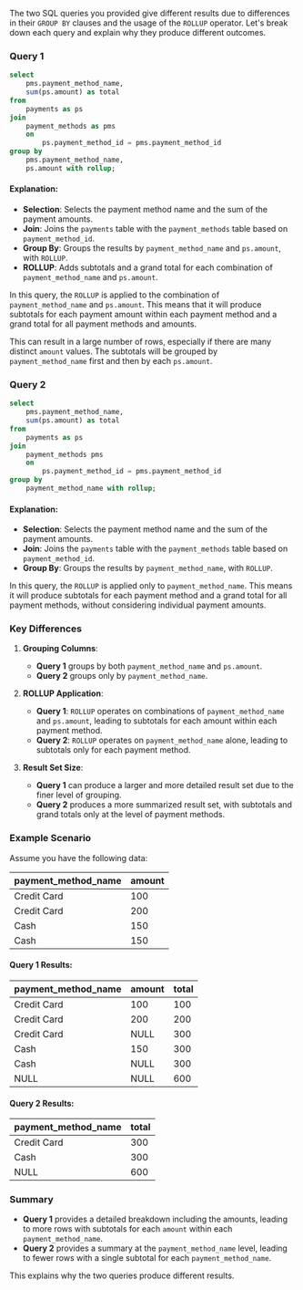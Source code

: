 
The two SQL queries you provided give different results due to differences in their `GROUP BY` clauses and the usage of the `ROLLUP` operator. Let's break down each query and explain why they produce different outcomes.

### Query 1

```sql
select
    pms.payment_method_name,
    sum(ps.amount) as total
from
    payments as ps
join
    payment_methods as pms
    on
        ps.payment_method_id = pms.payment_method_id
group by
    pms.payment_method_name,
    ps.amount with rollup;
```

#### Explanation:

- **Selection**: Selects the payment method name and the sum of the payment amounts.
- **Join**: Joins the `payments` table with the `payment_methods` table based on `payment_method_id`.
- **Group By**: Groups the results by `payment_method_name` and `ps.amount`, with `ROLLUP`.
- **ROLLUP**: Adds subtotals and a grand total for each combination of `payment_method_name` and `ps.amount`.

In this query, the `ROLLUP` is applied to the combination of `payment_method_name` and `ps.amount`. This means that it will produce subtotals for each payment amount within each payment method and a grand total for all payment methods and amounts. 

This can result in a large number of rows, especially if there are many distinct `amount` values. The subtotals will be grouped by `payment_method_name` first and then by each `ps.amount`.

### Query 2

```sql
select
    pms.payment_method_name,
    sum(ps.amount) as total
from
    payments as ps
join
    payment_methods pms
    on
        ps.payment_method_id = pms.payment_method_id
group by
    payment_method_name with rollup;
```

#### Explanation:

- **Selection**: Selects the payment method name and the sum of the payment amounts.
- **Join**: Joins the `payments` table with the `payment_methods` table based on `payment_method_id`.
- **Group By**: Groups the results by `payment_method_name`, with `ROLLUP`.

In this query, the `ROLLUP` is applied only to `payment_method_name`. This means it will produce subtotals for each payment method and a grand total for all payment methods, without considering individual payment amounts.

### Key Differences

1. **Grouping Columns**:
    - **Query 1** groups by both `payment_method_name` and `ps.amount`.
    - **Query 2** groups only by `payment_method_name`.

2. **ROLLUP Application**:
    - **Query 1**: `ROLLUP` operates on combinations of `payment_method_name` and `ps.amount`, leading to subtotals for each amount within each payment method.
    - **Query 2**: `ROLLUP` operates on `payment_method_name` alone, leading to subtotals only for each payment method.

3. **Result Set Size**:
    - **Query 1** can produce a larger and more detailed result set due to the finer level of grouping.
    - **Query 2** produces a more summarized result set, with subtotals and grand totals only at the level of payment methods.

### Example Scenario

Assume you have the following data:

| payment_method_name | amount |
|---------------------|--------|
| Credit Card         | 100    |
| Credit Card         | 200    |
| Cash                | 150    |
| Cash                | 150    |

#### Query 1 Results:

| payment_method_name | amount | total |
|---------------------|--------|-------|
| Credit Card         | 100    | 100   |
| Credit Card         | 200    | 200   |
| Credit Card         | NULL   | 300   | (Subtotal for Credit Card)
| Cash                | 150    | 300   |
| Cash                | NULL   | 300   | (Subtotal for Cash)
| NULL                | NULL   | 600   | (Grand Total)

#### Query 2 Results:

| payment_method_name | total |
|---------------------|-------|
| Credit Card         | 300   |
| Cash                | 300   |
| NULL                | 600   | (Grand Total)

### Summary

- **Query 1** provides a detailed breakdown including the amounts, leading to more rows with subtotals for each `amount` within each `payment_method_name`.
- **Query 2** provides a summary at the `payment_method_name` level, leading to fewer rows with a single subtotal for each `payment_method_name`.

This explains why the two queries produce different results.
